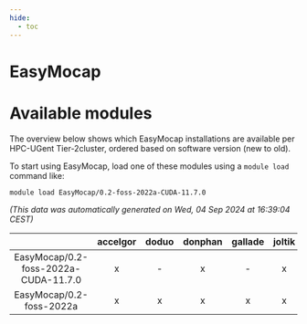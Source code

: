 ```yaml
---
hide:
  - toc
---
```


EasyMocap
=========

# Available modules


The overview below shows which EasyMocap installations are available per HPC-UGent Tier-2cluster, ordered based on software version (new to old).

To start using EasyMocap, load one of these modules using a `module load` command like:

```shell
module load EasyMocap/0.2-foss-2022a-CUDA-11.7.0
```

*(This data was automatically generated on Wed, 04 Sep 2024 at 16:39:04 CEST)*  

| |accelgor|doduo|donphan|gallade|joltik|shinx|skitty|
| :---: | :---: | :---: | :---: | :---: | :---: | :---: | :---: |
|EasyMocap/0.2-foss-2022a-CUDA-11.7.0|x|-|x|-|x|-|-|
|EasyMocap/0.2-foss-2022a|x|x|x|x|x|-|x|
